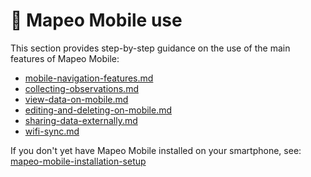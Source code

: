 # 📱 Mapeo Mobile use

This section provides step-by-step guidance on the use of the main features of Mapeo Mobile:

* [mobile-navigation-features.md](mobile-navigation-features.md "mention")
* [collecting-observations.md](collecting-observations.md "mention")
* [view-data-on-mobile.md](view-data-on-mobile.md "mention")
* [editing-and-deleting-on-mobile.md](editing-and-deleting-on-mobile.md "mention")
* [sharing-data-externally.md](sharing-data-externally.md "mention")
* [wifi-sync.md](wifi-sync.md "mention")

If you don't yet have Mapeo Mobile installed on your smartphone, see: [mapeo-mobile-installation-setup](../mapeo-mobile-installation-setup/ "mention")
